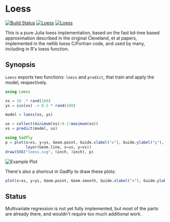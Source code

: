# Loess

[![Build Status](https://travis-ci.org/JuliaStats/Loess.jl.svg?branch=master)](https://travis-ci.org/JuliaStats/Loess.jl)
[![Loess](http://pkg.julialang.org/badges/Loess_0.6.svg)](http://pkg.julialang.org/?pkg=Loess)
[![Loess](http://pkg.julialang.org/badges/Loess_0.7.svg)](http://pkg.julialang.org/?pkg=Loess)

This is a pure Julia loess implementation, based on the fast kd-tree based
approximation described in the original Cleveland, et al papers, implemented
in the netlib loess C/Fortran code, and used by many, including in R's loess
function.

## Synopsis

`Loess` exports two functions: `loess` and `predict`, that train and apply the model, respectively.


```julia
using Loess

xs = 10 .* rand(100)
ys = sin(xs) .+ 0.5 * rand(100)

model = loess(xs, ys)

us = collect(minimum(xs):0.1:maximum(xs))
vs = predict(model, us)

using Gadfly
p = plot(x=xs, y=ys, Geom.point, Guide.xlabel("x"), Guide.ylabel("y"),
         layer(Geom.line, x=us, y=vs))
draw(SVG("loess.svg", 6inch, 3inch), p)
```

![Example Plot](http://JuliaStats.github.io/Loess.jl/loess.svg)

There's also a shortcut in Gadfly to draw these plots:

```julia
plot(x=xs, y=ys, Geom.point, Geom.smooth, Guide.xlabel("x"), Guide.ylabel("y"))
```


## Status

Multivariate regression is not yet fully implemented, but most of the parts
are already there, and wouldn't require too much additional work.
